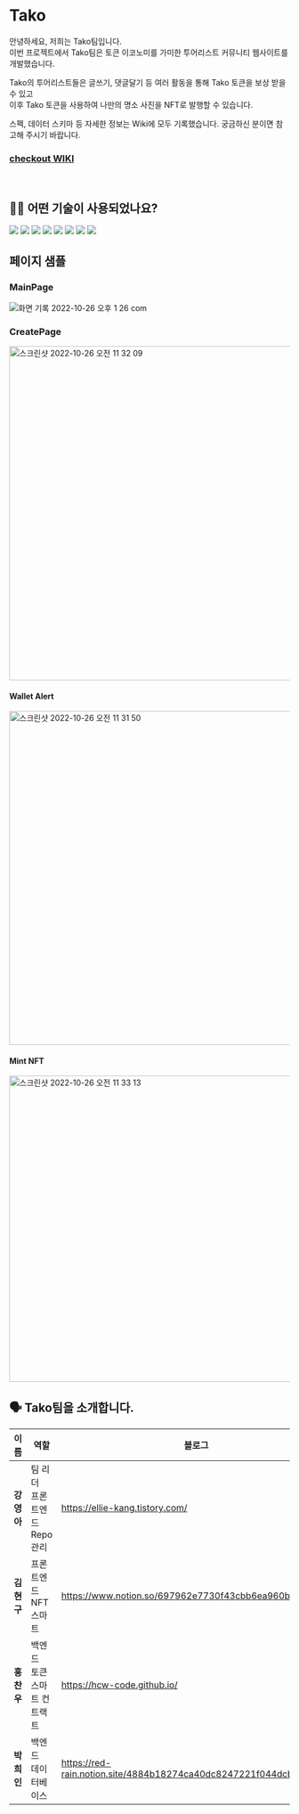 # Tako

<p>안녕하세요, 저희는 Tako팀입니다.<br />
이번 프로젝트에서 Tako팀은 토큰 이코노미를 가미한 투어리스트 커뮤니티 웹사이트를 개발했습니다. <p/>

<p>Tako의 투어리스트들은 글쓰기, 댓글달기 등 여러 활동을 통해 Tako 토큰을 보상 받을 수 있고<br />
이후 Tako 토큰을 사용하여 나만의 명소 사진을 NFT로 발행할 수 있습니다.</p>

<p>스펙, 데이터 스키마 등 자세한 정보는 Wiki에 모두 기록했습니다. 궁금하신 분이면 참고해 주시기 바랍니다.</p>

### [checkout WIKI](https://github.com/codestates-beb/BEB-06-SECOND-02/wiki)

<br />

## 🕵🏼 어떤 기술이 사용되었나요?<a name="techStack"></a>
<div>
<img src="https://img.shields.io/badge/Express-000000?style=flat-square&logo=express&logoColor=white"/>
<img src="https://img.shields.io/badge/Node.js-339933?style=flat-square&logo=node.js&logoColor=white"/>
<img src="https://img.shields.io/badge/React-61DAFB?style=flat-square&logo=react&logoColor=white"/>
<img src="https://img.shields.io/badge/MySQL-4479A1?style=flat-square&logo=mysql&logoColor=white"/>
<img src="https://img.shields.io/badge/Web3.js-F16822?style=flat-square&logo=web3.js&logoColor=white"/>
<img src="https://img.shields.io/badge/IPFS-65C2CB?style=flat-square&logo=ipfs&logoColor=white"/>
<img src="https://img.shields.io/badge/Bootstrap-7952B3?style=flat-square&logo=bootstrap&logoColor=white"/>
<img src="https://img.shields.io/badge/RactRouter-CA4245?style=flat-square&logo=reactRouter&logoColor=white"/
</div>

<br />

## 페이지 샘플<a name="pages"></a>

### MainPage
![화면 기록 2022-10-26 오후 1 26 com](https://user-images.githubusercontent.com/97439643/197947925-a715a060-44fd-4b70-9c30-4c4157c865f8.gif)

### CreatePage

<img width="600" alt="스크린샷 2022-10-26 오전 11 32 09" src="https://user-images.githubusercontent.com/97439643/197921408-3953841e-40e8-4e59-a07f-2f40c8f860de.png">

#### Wallet Alert
<img width="600" alt="스크린샷 2022-10-26 오전 11 31 50" src="https://user-images.githubusercontent.com/97439643/197921443-a8409806-90e1-46ca-94ce-cc075e19140a.png">

#### Mint NFT
<img width="550" alt="스크린샷 2022-10-26 오전 11 33 13" src="https://user-images.githubusercontent.com/97439643/197921502-6f11b917-14b7-43f4-981d-1e80364246a3.png">

<br />

## 🗣 Tako팀을 소개합니다.
| 이름 | 역할 | 블로그 |
|---|---|---|
| <b>강영아</b> | 팀 리더<br>프론트엔드<br>Repo 관리 | https://ellie-kang.tistory.com/ |
| <b>김현구</b> | 프론트엔드<br>NFT 스마트  | https://www.notion.so/697962e7730f43cbb6ea960bf8cd81ac |
| <b>홍찬우</b> | 백엔드<br>토큰 스마트 컨트랙트 | https://hcw-code.github.io/ |
| <b>박희인</b> | 백엔드<br>데이터베이스 | https://red-rain.notion.site/4884b18274ca40dc8247221f044dcbdf |
